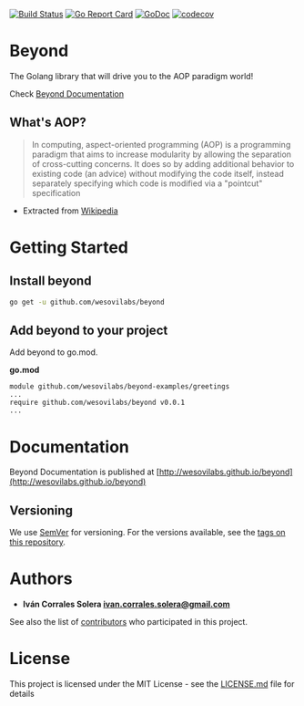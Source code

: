 [![Build Status](https://travis-ci.org/wesovilabs/beyond.svg?branch=master)](https://travis-ci.org/wesovilabs/beyond)
[![Go Report Card](https://goreportcard.com/badge/github.com/wesovilabs/beyond)](https://goreportcard.com/report/github.com/wesovilabs/beyond)
[![GoDoc](https://godoc.org/github.com/wesovilabs/beyond?status.svg)](https://godoc.org/github.com/wesovilabs/beyond)
[![codecov](https://codecov.io/gh/wesovilabs/beyond/branch/master/graph/badge.svg)](https://codecov.io/gh/wesovilabs/beyond)


# Beyond

The Golang library that will drive you to the AOP paradigm world!

Check [Beyond Documentation](http://wesovilabs.github.io/beyond)

## What's AOP?

> In computing, aspect-oriented programming (AOP) is a programming paradigm that aims to increase modularity by allowing the separation of cross-cutting concerns. It does so by adding additional behavior to existing code (an advice) without modifying the code itself, instead separately specifying which code is modified via a "pointcut" specification

* Extracted  from [Wikipedia](https://en.wikipedia.org/wiki/Aspect-oriented_programming) 

# Getting Started

## Install beyond
```bash
go get -u github.com/wesovilabs/beyond
```

## Add beyond to your project 

Add beyond to go.mod. 

**go.mod**

```text
module github.com/wesovilabs/beyond-examples/greetings
...
require github.com/wesovilabs/beyond v0.0.1
...
```

# Documentation

Beyond Documentation is published at [http://wesovilabs.github.io/beyond](http://wesovilabs.github.io/beyond)

## Versioning
    
We use [SemVer](http://semver.org/) for versioning. For the versions available, see the [tags on this repository](https://github.com/wesovilabs/beyond/tags).

# Authors

- **Iván Corrales Solera <ivan.corrales.solera@gmail.com>** 

See also the list of [contributors](https://github.com/wesovilabs/beyond/contributors) who participated in this project.


# License

This project is licensed under the MIT License - see the [LICENSE.md](LICENSE.md) file for details

